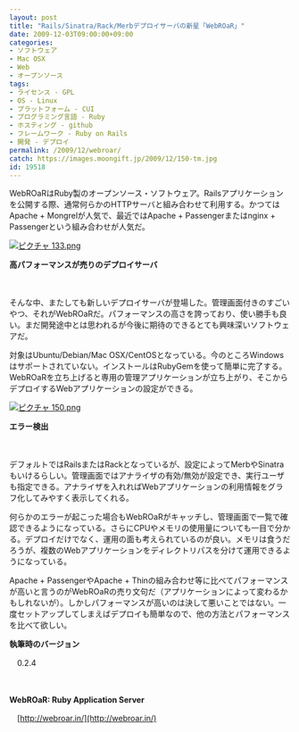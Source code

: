 ```yaml
---
layout: post
title: "Rails/Sinatra/Rack/Merbデプロイサーバの新星「WebROaR」"
date: 2009-12-03T09:00:00+09:00
categories:
- ソフトウェア
- Mac OSX
- Web
- オープンソース
tags: 
- ライセンス - GPL
- OS - Linux
- プラットフォーム - CUI
- プログラミング言語 - Ruby
- ホスティング - github
- フレームワーク - Ruby on Rails
- 開発 - デプロイ
permalink: /2009/12/webroar/
catch: https://images.moongift.jp/2009/12/150-tm.jpg
id: 19518
---
```

WebROaRはRuby製のオープンソース・ソフトウェア。Railsアプリケーションを公開する際、通常何らかのHTTPサーバと組み合わせて利用する。かつてはApache + Mongrelが人気で、最近ではApache + Passengerまたはnginx + Passengerという組み合わせが人気だ。

  

[![ピクチャ 133.png](https://images.moongift.jp/2009/12/133-tm.jpg)](https://images.moongift.jp/2009/12/133.png)  
  
**高パフォーマンスが売りのデプロイサーバ**

  

　

  

そんな中、またしても新しいデプロイサーバが登場した。管理画面付きのすごいやつ、それがWebROaRだ。パフォーマンスの高さを誇っており、使い勝手も良い。まだ開発途中とは思われるが今後に期待のできるとても興味深いソフトウェアだ。

  
  
<!--more-->

対象はUbuntu/Debian/Mac OSX/CentOSとなっている。今のところWindowsはサポートされていない。インストールはRubyGemを使って簡単に完了する。WebROaRを立ち上げると専用の管理アプリケーションが立ち上がり、そこからデプロイするWebアプリケーションの設定ができる。

  

[![ピクチャ 150.png](https://images.moongift.jp/2009/12/150-tm.jpg)](https://images.moongift.jp/2009/12/150.png)  
  
**エラー検出**

  

　

  

デフォルトではRailsまたはRackとなっているが、設定によってMerbやSinatraもいけるらしい。管理画面ではアナライザの有効/無効が設定でき、実行ユーザも指定できる。アナライザを入れればWebアプリケーションの利用情報をグラフ化してみやすく表示してくれる。

  

何らかのエラーが起こった場合もWebROaRがキャッチし、管理画面で一覧で確認できるようになっている。さらにCPUやメモリの使用量についても一目で分かる。デプロイだけでなく、運用の面も考えられているのが良い。メモリは食うだろうが、複数のWebアプリケーションをディレクトリパスを分けて運用できるようになっている。

  

Apache + PassengerやApache + Thinの組み合わせ等に比べてパフォーマンスが高いと言うのがWebROaRの売り文句だ（アプリケーションによって変わるかもしれないが）。しかしパフォーマンスが高いのは決して悪いことではない。一度セットアップしてしまえばデプロイも簡単なので、他の方法とパフォーマンスを比べて欲しい。

  

**執筆時のバージョン**  
  
　0.2.4

  

　

  

**WebROaR: Ruby Application Server**  
  
　[http://webroar.in/](http://webroar.in/)

  
  
